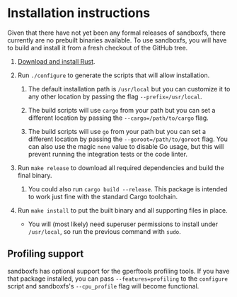 # Installation instructions

Given that there have not yet been any formal releases of sandboxfs, there
currently are no prebuilt binaries available.  To use sandboxfs, you will
have to build and install it from a fresh checkout of the GitHub tree.

1.  [Download and install Rust](https://www.rust-lang.org/).

1.  Run `./configure` to generate the scripts that will allow installation.

    1.  The default installation path is `/usr/local` but you can customize
        it to any other location by passing the flag `--prefix=/usr/local`.

    1.  The build scripts will use `cargo` from your path but you can set
        a different location by passing the `--cargo=/path/to/cargo` flag.

    1.  The build scripts will use `go` from your path but you can set a
        different location by passing the `--goroot=/path/to/goroot` flag.
        You can also use the magic `none` value to disable Go usage, but
        this will prevent running the integration tests or the code linter.

1.  Run `make release` to download all required dependencies and build the
    final binary.

    1.  You could also run `cargo build --release`.  This package is
        intended to work just fine with the standard Cargo toolchain.

1.  Run `make install` to put the built binary and all supporting files
    in place.

    *   You will (most likely) need superuser permissions to install
        under `/usr/local`, so run the previous command with `sudo`.

## Profiling support

sandboxfs has optional support for the gperftools profiling tools.  If you have
that package installed, you can pass `--features=profiling` to the `configure`
script and sandboxfs's `--cpu_profile` flag will become functional.
